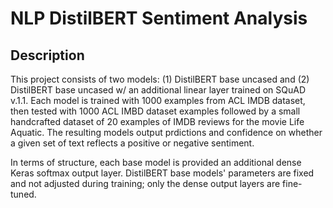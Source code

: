 # NLP DistilBERT Sentiment Analysis

## Description
This project consists of two models: (1) DistilBERT base uncased and (2) DistilBERT base uncased  w/ an additional linear layer trained on SQuAD v.1.1. 
Each model is trained with 1000 examples from ACL IMDB dataset, then tested with 1000 ACL IMBD dataset examples followed by a small handcrafted dataset of 20 examples of 
IMDB reviews for the movie Life Aquatic. The resulting models output  prdictions and confidence on whether a given set of text reflects a positive or negative sentiment.

In terms of structure, each base model is provided an additional dense Keras softmax output layer. DistilBERT base models' parameters are fixed and not adjusted during 
training; only the dense output layers are fine-tuned. 

